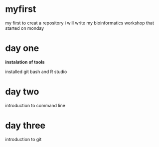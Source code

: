 # myfirst
my first to creat a repository
i will write my bioinformatics workshop that started on monday

# day one
**instalation of tools**

installed git bash and R studio

# day two

introduction to command line

# day three

introduction to git

